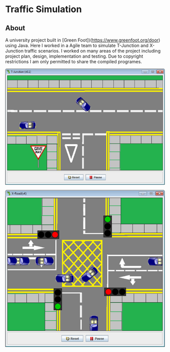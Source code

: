 # Traffic Simulation

## About
A university project built in [Green Foot])(https://www.greenfoot.org/door) using Java. Here I worked in a Agile team to simulate T-Junction and X-Junction traffic scenarios. I worked on many areas of the project including project plan, design, implementation and testing. Due to copyright restrictions I am only permitted to share the compiled programes. 

![t-junction](https://github.com/Freid001/traffic-simulation/blob/master/img/T-Junction.jpg)

![x-road](https://github.com/Freid001/traffic-simulation/blob/master/img/X-Road.jpg)
